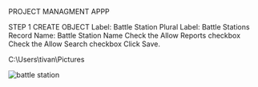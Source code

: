 PROJECT MANAGMENT APPP

STEP 1
CREATE OBJECT
Label: Battle Station
Plural Label: Battle Stations
Record Name: Battle Station Name
Check the Allow Reports checkbox
Check the Allow Search checkbox
Click Save.

C:\Users\tivan\Pictures






![battle station](https://user-images.githubusercontent.com/63440215/140630017-1ffff51d-38c6-48b9-9a52-545c9cfb2ffa.PNG)
